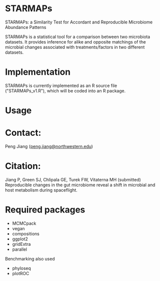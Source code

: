 # STARMAPs
STARMAPs: a Similarity Test for Accordant and Reproducible Microbiome Abundance Patterns

STARMAPs is a statistical tool for a comparison between two microbiota datasets. It provides inference for alike and opposite matchings of the microbial changes associated with treatments/factors in two different datasets. 

# Implementation
STARMAPs is currently implemented as an R source file ("STARMAPs_v1.R"), which will be coded into an R package.

# Usage


# Contact: 
Peng Jiang (peng.jiang@northwestern.edu)

# Citation: 
Jiang P, Green SJ, Chlipala GE, Turek FW, Vitaterna MH (submitted) Reproducible changes in the gut microbiome reveal a shift in microbial and host metabolism during spaceflight.

# Required packages
- MCMCpack
- vegan
- compositions
- ggplot2
- gridExtra
- parallel

Benchmarking also used
- phyloseq
- plotROC
